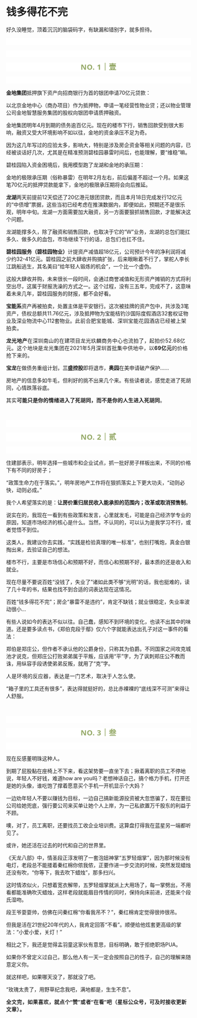 # 钱多得花不完

<p style="visibility: visible;">好久没睡觉，顶着沉沉的脑袋码字，有缺漏和错别字，就多担待。</p><p style="outline: 0px;font-family: system-ui, -apple-system, BlinkMacSystemFont, &quot;Helvetica Neue&quot;, &quot;PingFang SC&quot;, &quot;Hiragino Sans GB&quot;, &quot;Microsoft YaHei UI&quot;, &quot;Microsoft YaHei&quot;, Arial, sans-serif;letter-spacing: 0.544px;text-wrap: wrap;background-color: rgb(255, 255, 255);visibility: visible;"><br style="outline: 0px;visibility: visible;"></p><p style="outline: 0px;font-family: system-ui, -apple-system, BlinkMacSystemFont, &quot;Helvetica Neue&quot;, &quot;PingFang SC&quot;, &quot;Hiragino Sans GB&quot;, &quot;Microsoft YaHei UI&quot;, &quot;Microsoft YaHei&quot;, Arial, sans-serif;letter-spacing: 0.544px;text-wrap: wrap;background-color: rgb(255, 255, 255);visibility: visible;"><br style="visibility: visible;"></p><p style="outline: 0px;letter-spacing: 0.544px;text-wrap: wrap;color: rgb(34, 34, 34);font-family: -apple-system-font, system-ui, &quot;Helvetica Neue&quot;, &quot;PingFang SC&quot;, &quot;Hiragino Sans GB&quot;, &quot;Microsoft YaHei UI&quot;, &quot;Microsoft YaHei&quot;, Arial, sans-serif;background-color: rgb(255, 255, 255);text-align: center;visibility: visible;"><span style="outline: 0px;font-weight: bold;line-height: 25px;color: rgb(149, 169, 103);font-size: 20px;visibility: visible;">NO. 1｜壹</span></p><p style="outline: 0px;letter-spacing: 0.544px;text-wrap: wrap;color: rgb(34, 34, 34);font-family: -apple-system-font, system-ui, &quot;Helvetica Neue&quot;, &quot;PingFang SC&quot;, &quot;Hiragino Sans GB&quot;, &quot;Microsoft YaHei UI&quot;, &quot;Microsoft YaHei&quot;, Arial, sans-serif;background-color: rgb(255, 255, 255);text-align: center;visibility: visible;"><br style="outline: 0px;visibility: visible;"></p><p style="visibility: visible;"><strong style="visibility: visible;">金地集团</strong>抵押旗下资产向招商银行为首的银团申请70亿元贷款：</p><p style="visibility: visible;">以北京金地中心（商办项目）作为抵押物，申请一笔经营性物业贷；还以物业管理公司金地智慧服务集团的股权向银团申请质押融资。<br style="visibility: visible;"></p><p style="visibility: visible;">金地集团明年4月到期的债务逾百亿元。现在的楼市下行，销售回款受到很大影响，融资又受大环境影响不如以往，金地的资金承压不足为奇。<br style="visibility: visible;"></p><p style="visibility: visible;">因为这几年写过的应验太多，影响大，特别是涉及房企资金等相关问题的内容，已经被谈话好几次，尤其是在精准预测碧桂园暴雷时间后，也能理解，要“维稳”嘛。</p><p style="visibility: visible;">碧桂园陷入资金困境后，我用模型跑了龙湖和金地的承压期：</p><p style="visibility: visible;">金地的极限承压期（俗称暴雷）在明年2月左右，前后偏差不超过一个月。如果这笔70亿元的抵押贷款能拿下，金地的极限承压期将会向后推延。<br style="visibility: visible;"></p><p style="visibility: visible;"><strong style="visibility: visible;">龙湖</strong>两天前提前12天偿还了20亿港元银团贷款，而且本月18日完成发行12亿元的“中债增”票据，这些当初已经考虑在推演数据内，即便如此，预期还不是很乐观，明年中旬。龙湖一方面需要加大融资，另一方面要狠抓销售回款，才能解决这个问题。</p><p style="visibility: visible;">龙湖能撑多久，除了融资和销售回款，也取决于它的“W”业务，龙湖的总包们能扛多久、做多久的血包，<span style="font-size: var(--articleFontsize); letter-spacing: 0.034em; visibility: visible;">市场继续下行的话，</span><span style="font-size: var(--articleFontsize); letter-spacing: 0.034em; visibility: visible;">总包们也扛不住。</span></p><p style="visibility: visible;"><strong style="visibility: visible;">碧桂园服务（碧桂园物业）</strong>计提资产减值超18亿元，公司预计今年的净利润将减少约32-41亿元。碧桂园之前大肆收并购搞扩张，后来眼瞅着不行了，掌舵人李长江跳船逃生，其名美曰“给年轻人锻炼的机会”，一个比一个虚伪。</p><p style="visibility: visible;">这般大肆收并购，未来很长一段时间，会通过商誉减值和无形资产摊销的方式将利空出尽，这属于财报洗澡的方式之一。这个过程，没有三五年，完成不了，这意味着未来几年，碧桂园服务的财报，都不会好看。<br style="visibility: visible;"></p><p style="visibility: visible;"><strong style="visibility: visible;">宝能系</strong>资产再被拍卖，处置主体是平安银行。这次被挂牌的资产包中，共涉及3笔资产，债权总额共11.76亿元，涉及抵押物为宝能桔钓沙国际度假酒店32套权证物业及深业物流中心112套物业。<span style="font-size: var(--articleFontsize);letter-spacing: 0.034em;">此前</span><span style="font-size: var(--articleFontsize);letter-spacing: 0.034em;">合肥宝</span><span style="font-size: var(--articleFontsize);letter-spacing: 0.034em;">能城</span><span style="font-size: var(--articleFontsize);letter-spacing: 0.034em;">、深圳宝能</span><span style="font-size: var(--articleFontsize);letter-spacing: 0.034em;">花园酒店已经被上架拍卖。</span></p><p><span style="font-size: var(--articleFontsize);letter-spacing: 0.034em;"></span><strong><span style="font-size: var(--articleFontsize);letter-spacing: 0.034em;">龙光地产</span></strong><span style="font-size: var(--articleFontsize);letter-spacing: 0.034em;">在深圳南山的在建项目龙光玖麟商务中心也流拍了，起拍价52.68亿元。这个地块是龙光集团在2021年5月深圳首批集中供地中，以<strong>69亿元</strong>的价格抢下来的。</span></p><p><strong>宝龙</strong>在做债务重组计划，<strong>三盛控股</strong>即将退市，<strong>奥园</strong>在美申请破产保护......<br></p><p>房地产的信息多如牛毛，但利好的挑不出来几个来。有些读者说，感觉走进了死胡同，心情跌落谷底。</p><p><span style="font-size: var(--articleFontsize);letter-spacing: 0.034em;">其实<strong>可能只是你的情绪进入了死胡同，而不是你的人生进入死胡同</strong>。</span><span style="font-size: var(--articleFontsize);letter-spacing: 0.034em;"></span></p><p><br></p><p style="outline: 0px;font-family: system-ui, -apple-system, BlinkMacSystemFont, &quot;Helvetica Neue&quot;, &quot;PingFang SC&quot;, &quot;Hiragino Sans GB&quot;, &quot;Microsoft YaHei UI&quot;, &quot;Microsoft YaHei&quot;, Arial, sans-serif;letter-spacing: 0.544px;text-wrap: wrap;background-color: rgb(255, 255, 255);visibility: visible;"><br style="outline: 0px;visibility: visible;"></p><p style="outline: 0px;letter-spacing: 0.544px;text-wrap: wrap;color: rgb(34, 34, 34);font-family: -apple-system-font, system-ui, &quot;Helvetica Neue&quot;, &quot;PingFang SC&quot;, &quot;Hiragino Sans GB&quot;, &quot;Microsoft YaHei UI&quot;, &quot;Microsoft YaHei&quot;, Arial, sans-serif;background-color: rgb(255, 255, 255);text-align: center;visibility: visible;"><span style="outline: 0px;font-weight: bold;line-height: 25px;color: rgb(149, 169, 103);font-size: 20px;visibility: visible;">NO. 2｜贰</span></p><p style="outline: 0px;letter-spacing: 0.544px;text-wrap: wrap;color: rgb(34, 34, 34);font-family: -apple-system-font, system-ui, &quot;Helvetica Neue&quot;, &quot;PingFang SC&quot;, &quot;Hiragino Sans GB&quot;, &quot;Microsoft YaHei UI&quot;, &quot;Microsoft YaHei&quot;, Arial, sans-serif;background-color: rgb(255, 255, 255);text-align: center;visibility: visible;"><br style="outline: 0px;visibility: visible;"></p><p>住建部表示，明年选择一些城市和企业试点，抓一批好房子样板出来，不同的价格下有不同的好房子；</p><p>“政策生命力在于落实。”，明年房地产工作将在狠抓落实上下更大功夫，“动则必快，动则必成。”<br></p><p>我个人希望落实的是：<strong>让房价重归居民收入能承担的范围内；改革或取消预售制</strong>。</p><p>说实在的，我现在一看到有些政策和发言，心里就发毛，可能是自己经济学专业的原因，知道市场经济的核心是什么。当然，不认同的，可以认为是我学习不行，或者觉悟不到位。<br></p><p>这类人，我建议你去实践，“实践是检验真理的唯一标准”，也别打嘴炮，真金白银掏出来，去验证自己的想法。</p><p>楼市不行，主要是市场信心和预期不好，而信心和预期不好，最本质的还是收入和就业。</p><p>现在尽量不要说百姓“没钱了，失业了”诸如此类不够“光明”的话，我也挺难的，读了几十年的书，结果也找不到合适的词表达现在这情况。</p><p>百姓“钱多得花不完”；房企“暴雷不是违约”，肯定不缺钱；就业很稳定，失业率波动很小...</p><p><span style="">有些人说如今的表达不似以往。自己蠢，感知不到环境的变化，也读不出其中的味道。还是要多读点书，《郑伯克段于鄢》仅六个字就能表达出孔子对这一事件的看法：</span></p><p><span style="">郑伯是郑庄公，但作者不承认他的公爵身份，只称其为伯爵。不同国家之间攻克城池才说克，但郑庄公打败弟弟属于平叛，应该用“平”字，为了讽刺郑庄公不教而诛，用纵容手段诱使弟弟反叛，就用了“克”字。</span></p><p><span style="font-size: var(--articleFontsize);letter-spacing: 0.034em;">人是环境的反应器，表达是一门艺术，取决于人怎么使</span><span style="font-size: var(--articleFontsize);letter-spacing: 0.034em;">。</span><br></p><p>“箱子里的工具还有很多”，表达得就挺好的，总比赤裸裸的“底线深不可测”来得让人舒服。</p><p><br></p><p style="outline: 0px;font-family: system-ui, -apple-system, BlinkMacSystemFont, &quot;Helvetica Neue&quot;, &quot;PingFang SC&quot;, &quot;Hiragino Sans GB&quot;, &quot;Microsoft YaHei UI&quot;, &quot;Microsoft YaHei&quot;, Arial, sans-serif;letter-spacing: 0.544px;text-wrap: wrap;background-color: rgb(255, 255, 255);visibility: visible;"><br style="outline: 0px;visibility: visible;"></p><p style="outline: 0px;letter-spacing: 0.544px;text-wrap: wrap;color: rgb(34, 34, 34);font-family: -apple-system-font, system-ui, &quot;Helvetica Neue&quot;, &quot;PingFang SC&quot;, &quot;Hiragino Sans GB&quot;, &quot;Microsoft YaHei UI&quot;, &quot;Microsoft YaHei&quot;, Arial, sans-serif;background-color: rgb(255, 255, 255);text-align: center;visibility: visible;"><span style="outline: 0px;font-weight: bold;line-height: 25px;color: rgb(149, 169, 103);font-size: 20px;visibility: visible;">NO. 3｜叁</span></p><p style="outline: 0px;letter-spacing: 0.544px;text-wrap: wrap;color: rgb(34, 34, 34);font-family: -apple-system-font, system-ui, &quot;Helvetica Neue&quot;, &quot;PingFang SC&quot;, &quot;Hiragino Sans GB&quot;, &quot;Microsoft YaHei UI&quot;, &quot;Microsoft YaHei&quot;, Arial, sans-serif;background-color: rgb(255, 255, 255);text-align: center;visibility: visible;"><br style="outline: 0px;visibility: visible;"></p><p>现在反感董明珠这种人。<br></p><p>到期了屁股黏在座椅上不下来，看这架势要一直坐下去；揪着离职的员工不停地说，年轻人不好钱，难道how are you吗？老想神话自己，搞个格力手机，打开还是她的头像，谁吃饱了撑着愿意买个手机一开机显示个大妈？</p><p>一边劝年轻人不要以赚钱为目标，一边自己搞新能源投资被大忽悠骗了，现在要拉公司给她兜底，强行要公司来买单让她个人上岸，为一己私欲置万千股东的利益于不顾。</p><p>噢，对了，员工离职，还要找员工收企业培训费。这算盘打得我在蓝星另一端都听见了。</p><p>或许，她还活在过去的时代和自己的世界里。<br></p><p>《天龙八部》中，情圣段正淳发明了一套泡妞神掌“五罗轻烟掌”，因为那时候没有电灯，老段总不能搂着秦红棉你侬我侬，正要作进一步交流的时候，突然发现蜡烛还没有吹，“你等下，我去吹下蜡烛”，那多扫兴。</p><p>这时情浓似火，只想着宽衣解带，五罗轻烟掌就派上大用场了，每一掌劈出，不用看都能准确吹灭蜡烛，这样老段就能眉目传情的同时，保持向床前进，还能来个段氏湿吻。</p><p>段王爷耍耍帅，仿佛在问秦红棉“你看我吊不？”，秦红棉肯定觉得很帅很吊。</p><p>但我是活在21世纪20年代的人，我肯定回答“不看”。顺便给他炫套更高级的掌法：“小爱小爱，关灯！”<br></p><p>相比之下，我还是觉得孟羽童这家伙有意思，目标明确，敢于拒绝职场PUA。</p><p>如果你不曾定义过自己，那么他人有一天一定会按照自己的性子，自己的理解来随意定义你。</p><p>就这样吧，如果哪天没了，那就没了吧。<br></p><p>“玫瑰太贵了，用野草纪念我吧，满地都是，生生不息”。</p><p style="margin-bottom: 0px;"><strong style="outline: 0px;font-family: system-ui, -apple-system, BlinkMacSystemFont, &quot;Helvetica Neue&quot;, &quot;PingFang SC&quot;, &quot;Hiragino Sans GB&quot;, &quot;Microsoft YaHei UI&quot;, &quot;Microsoft YaHei&quot;, Arial, sans-serif;letter-spacing: 0.544px;text-wrap: wrap;background-color: rgb(255, 255, 255);color: rgb(34, 34, 34);font-size: 16px;"><span style="outline: 0px;font-size: 14px;">全文完，如果喜欢，就点个“赞”或者“在看”吧（星标公众号，可及时接收更新文章）。</span></strong></p><p style="display: none;"><mp-style-type data-value="3"></mp-style-type></p>